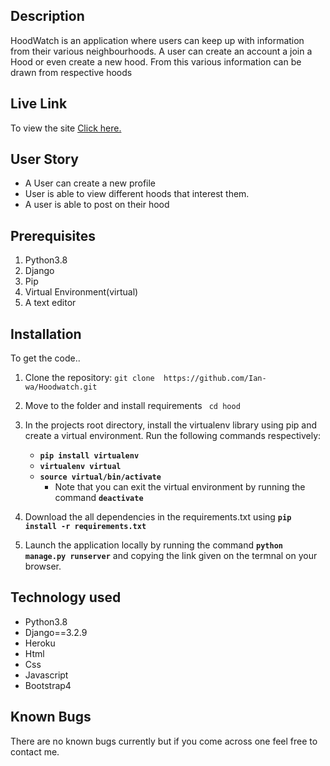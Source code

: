 ## Description
HoodWatch is an application where users can keep up with information from  their various neighbourhoods. A user can create an account a join a Hood or even create a new hood. From this various information can be drawn from respective hoods

## Live Link
To view the site [Click here.](https://hoood-watcher.herokuapp.com/)

## User Story

* A User can create a new profile
* User is able to view different hoods that interest them.
* A user is able to post on their hood

## Prerequisites

1. Python3.8
2. Django
3. Pip
4. Virtual Environment(virtual)
5. A text editor 

##  Installation

To get the code..

1. Clone the repository:
 `git clone  https://github.com/Ian-wa/Hoodwatch.git`

2. Move to the folder and install requirements
 ` cd hood`
 3. In the projects root directory, install the virtualenv library using pip and create a virtual environment. Run the following commands respectively:
    - **`pip install virtualenv`**
    - **`virtualenv virtual`**
    - **`source virtual/bin/activate`**
        * Note that you can exit the virtual environment by running the command **`deactivate`**
4. Download the all dependencies in the requirements.txt using **`pip install -r requirements.txt`**
5. Launch the application locally by running the command **`python manage.py runserver`** and copying the link given on the termnal on your browser.

## Technology used

* Python3.8
* Django==3.2.9
* Heroku
* Html
* Css
* Javascript
* Bootstrap4

## Known Bugs

There are no known bugs currently but if you come across one feel free to contact me.